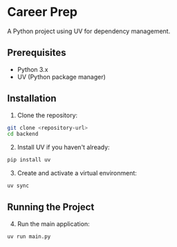 # Career Prep

A Python project using UV for dependency management.

## Prerequisites

- Python 3.x
- UV (Python package manager)

## Installation

1. Clone the repository:
```bash
git clone <repository-url>
cd backend
```

2. Install UV if you haven't already:
```bash
pip install uv
```

3. Create and activate a virtual environment:
```bash
uv sync
```

## Running the Project

4. Run the main application:
```bash
uv run main.py
```



